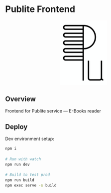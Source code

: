 # Publite Frontend

<p align="center">
  <img src="https://github.com/publite/frontend/raw/main/logo.svg" alt="Publite logo" width="150px">
</p>

## Overview

Frontend for Publite service — E-Books reader

## Deploy

Dev environment setup:

```bash
npm i

# Run with watch
npm run dev

# Build to test prod
npm run build
npm exec serve -s build
```
